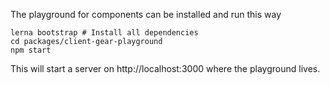 The playground for components can be installed and run this way

```
lerna bootstrap # Install all dependencies
cd packages/client-gear-playground
npm start
```

This will start a server on http://localhost:3000 where the playground lives.
